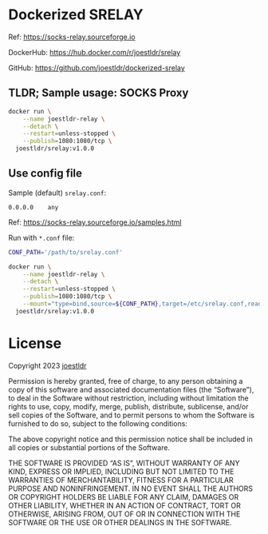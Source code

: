 # Dockerized SRELAY

Ref: https://socks-relay.sourceforge.io

DockerHub: https://hub.docker.com/r/joestldr/srelay

GitHub: https://github.com/joestldr/dockerized-srelay

## TLDR; Sample usage: SOCKS Proxy

```bash
docker run \
    --name joestldr-relay \
    --detach \
    --restart=unless-stopped \
    --publish=1080:1080/tcp \
  joestldr/srelay:v1.0.0
```

## Use config file

Sample (default) `srelay.conf`:
```
0.0.0.0    any
```
Ref: https://socks-relay.sourceforge.io/samples.html

Run with `*.conf` file:
```bash
CONF_PATH='/path/to/srelay.conf'

docker run \
    --name joestldr-relay \
    --detach \
    --restart=unless-stopped \
    --publish=1080:1080/tcp \
    --mount="type=bind,source=${CONF_PATH},target=/etc/srelay.conf,readonly" \
  joestldr/srelay:v1.0.0
```

# License

Copyright 2023 [joestldr](https://joestldr.com)

Permission is hereby granted, free of charge, to any person obtaining a copy of this software and associated documentation files (the “Software”), to deal in the Software without restriction, including without limitation the rights to use, copy, modify, merge, publish, distribute, sublicense, and/or sell copies of the Software, and to permit persons to whom the Software is furnished to do so, subject to the following conditions:

The above copyright notice and this permission notice shall be included in all copies or substantial portions of the Software.

THE SOFTWARE IS PROVIDED “AS IS”, WITHOUT WARRANTY OF ANY KIND, EXPRESS OR IMPLIED, INCLUDING BUT NOT LIMITED TO THE WARRANTIES OF MERCHANTABILITY, FITNESS FOR A PARTICULAR PURPOSE AND NONINFRINGEMENT. IN NO EVENT SHALL THE AUTHORS OR COPYRIGHT HOLDERS BE LIABLE FOR ANY CLAIM, DAMAGES OR OTHER LIABILITY, WHETHER IN AN ACTION OF CONTRACT, TORT OR OTHERWISE, ARISING FROM, OUT OF OR IN CONNECTION WITH THE SOFTWARE OR THE USE OR OTHER DEALINGS IN THE SOFTWARE.
